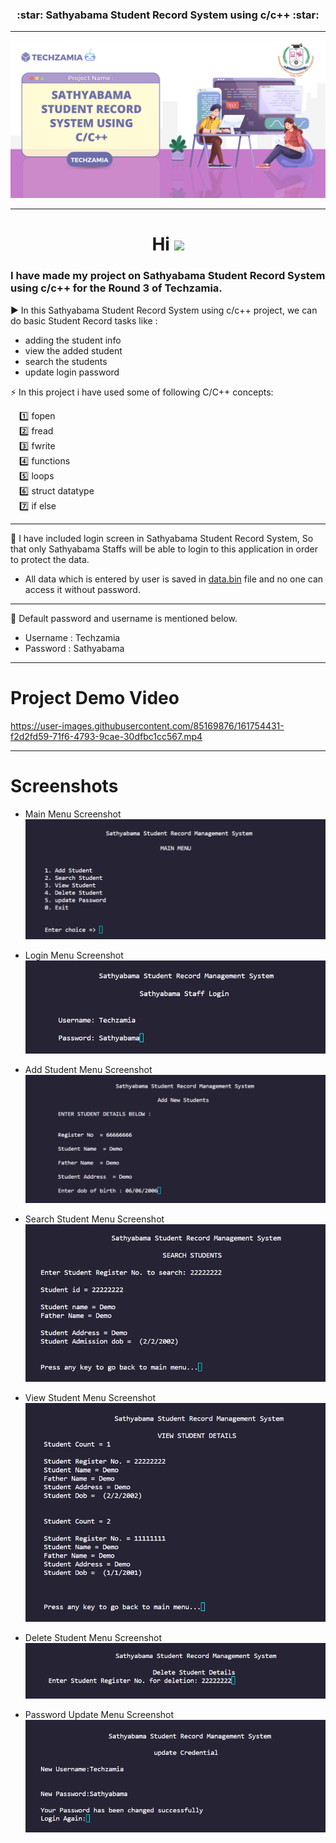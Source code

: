 <h3 align=center><b>:star: Sathyabama Student Record System using c/c++ :star:</b></h3>

---

![image of voice assitant](/assets/projectBanner.png)

---

<h1 align="center">Hi <img src="https://github.com/TheDudeThatCode/TheDudeThatCode/blob/master/Assets/Hi.gif" width="29px"/></h1>

### I have made my project on Sathyabama Student Record System using c/c++ for the Round 3 of Techzamia.

:arrow_forward: In this Sathyabama Student Record System using c/c++ project, we can do basic Student Record tasks like :

- adding the student info
- view the added student
- search the students
- update login password

:zap: In this project i have used some of following C/C++ concepts:

&emsp;:one: fopen <br />
&emsp;:two: fread <br />
&emsp;:three: fwrite<br />
&emsp;:four: functions<br />
&emsp;:five: loops<br />
&emsp;:six: struct datatype<br />
&emsp;:seven: if else<br />

---

:round_pushpin: I have included login screen in Sathyabama Student Record System, So that only Sathyabama Staffs will be able to login to this application in order to protect the data.

- All data which is entered by user is saved in [data.bin](https://github.com/neeraj779/Techzamia_Project/blob/main/data.bin) file and no one can access it without password.

---

:key: Default password and username is mentioned below.

- Username : Techzamia
- Password : Sathyabama

---

# Project Demo Video

https://user-images.githubusercontent.com/85169876/161754431-f2d2fd59-71f6-4793-9cae-30dfbc1cc567.mp4

---

# Screenshots

- Main Menu Screenshot
  ![login menu](/assets/mainMenu.png)

- Login Menu Screenshot
  ![login menu](/assets/login.png)

- Add Student Menu Screenshot
  ![add menu](/assets/addStudent.png)

- Search Student Menu Screenshot
  ![add menu](/assets/searchStudent.png)

- View Student Menu Screenshot
  ![add menu](/assets/viewStudent.png)

- Delete Student Menu Screenshot
  ![add menu](/assets/deleteStudent.png)

- Password Update Menu Screenshot
  ![pass_update](/assets/passUpdate.png)
